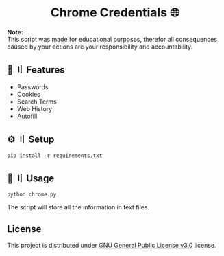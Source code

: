 <h1 align="center">Chrome Credentials 🌐</h1>

**Note:** \
This script was made for educational purposes, therefor all consequences caused by your actions are your responsibility and accountability.

## 🔰 〢 Features
- Passwords
- Cookies
- Search Terms
- Web History
- Autofill

## ⚙️ 〢 Setup
```batch
pip install -r requirements.txt
```

## 🤖 〢 Usage
```batch
python chrome.py
```
The script will store all the information in text files.

## License
This project is distributed under [GNU General Public License v3.0](https://github.com/netgian/Chrome-Credentials/blob/main/LICENSE) license.
